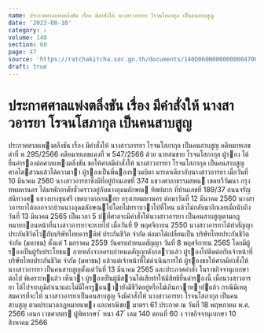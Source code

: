```yaml
---
name: ประกาศศาลแพ่งตลิ่งชัน เรื่อง มีคำสั่งให้ นางสาวอารยา โรจนโสภากุล เป็นคนสาบสูญ
date: '2023-08-10'
category: ง
volume: 140
section: 60
page: 47
source: 'https://ratchakitcha.soc.go.th/documents/140D060N0000000004700.pdf'
draft: true
---
```


# ประกาศศาลแพ่งตลิ่งชัน เรื่อง มีคำสั่งให้ นางสาวอารยา โรจนโสภากุล เป็นคนสาบสูญ

ประกาศศาลแพงตลิ่งชัน เรื่อง มีคําสั่งให้ นางสาวอารยา โรจนโสภากุล เป็นคนสาบสูญ คดีหมายเลขดําที่ พ 295/2566 คดีหมายเลขแดงที่ พ 547/2566 ด้วย นายสมชาย โรจนโสภากุล ผู้รอง ได้ยื่นคํารองต่อศาลแพงตลิ่งชัน ขอให้ศาลมีคําสั่งให้ นางสาวอารยา โรจนโสภากุล เป็นคนสาบสูญ ศาลไตสวนแล้วได้ความวา ผู้รองเป็นพี่นองรวมบิดา มารดาเดียวกับนางสาวอารยา เมื่อวันที่ 10 มีนาคม 2560 นางสาวอารยาซึ่งมีที่อยู่บ้านเลขที่ 374 แขวงศาลาธรรมสพน เขตทวีวัฒนา กรุงทพมหานคร ได้มาพักอาศัยชั่วคราวอยู่กับนางอุดมลักษณ ทิพย์มาก ที่บ้านเลขที่ 189/37 ถนนจรัญสนิทวงศ แขวงบางขุนศรี เขตบางกอกนอย กรุงเทพมหานคร ต่อมาวันที่ 12 มีนาคม 2560 นางสาวอารยาได้ออกจากบ้านนางอุดมลักษณไปโดยไม่ทราบวาไปที่ไหน แล้วไม่กลับมาอีกเลยเมื่อนับถึงวันที่ 13 มีนาคม 2565 เป็นเวลา 5 ปที่ศาลจะมีคําสั่งให้นางสาวอารยา เป็นคนสาบสูญตามกฎหมายกอนหน้าที่นางสาวอารยาจะหายไป เมื่อวันที่ 9 พฤศจิกายน 2550 นางสาวอารยาได้ทําสัญญาประกันชีวิตไวกับบริษัทไทยคารดิฟ ประกันชีวิต จํากัด ต่อมาได้เปลี่ยนเป็น บริษัทไทยประกันชีวิต จํากัด (มหาชน) ตั้งแต่ 1 มกราคม 2559 วันครบกําหนดสัญญา วันที่ 8 พฤศจิกายน 2565 โดยมีผู้รองเป็นผู้รับประโยชน ภายหลังจากครบกําหนดสัญญาดังกลาวแล้ว ผู้รองไปติดต่อกับเจ้าหน้าที่บริษัทไทยประกันชีวิต จํากัด (มหาชน) แล้วแต่เจ้าหน้าที่ไม่ดําเนินการให้ ผู้รองขอให้ศาลมีคําสั่งให้นางสาวอารยา เป็นคนสาบสูญตั้งแต่วันที่ 13 มีนาคม 2565 และประกาศคําสั่ง ในราชกิจจานุเบกษาต่อไป พิเคราะหแล้ว เห็นวา ผู้รองเป็นผู้มีสวนได้เสียทําให้มีสิทธิยื่นคํารองนี้ เมื่อนางสาวอารยา ได้ไปจากภูมิลําเนาและไม่มีใครรูแนวายังมีชีวิตอยู่หรือไม่เกินกวาหาปแล้ว กรณีมีเหตุสมควรที่จะให้ นางสาวอารยาเป็นคนสาบสูญ จึงมีคําสั่งให้ นางสาวอารยา โรจนโสภากุล เป็นคน สาบสูญ ตามประมวลกฎหมายแพง และพาณิชย มาตรา 61 ประกาศ ณ วันที่ 18 พฤษภาคม พ.ศ. 2566 เอนก เวชศาสตร ผู้พิพากษา ้ หนา 47 ่ เลม 140 ตอนที่ 60 ง ราชกิจจานุเบกษา 10 สิงหาคม 2566
